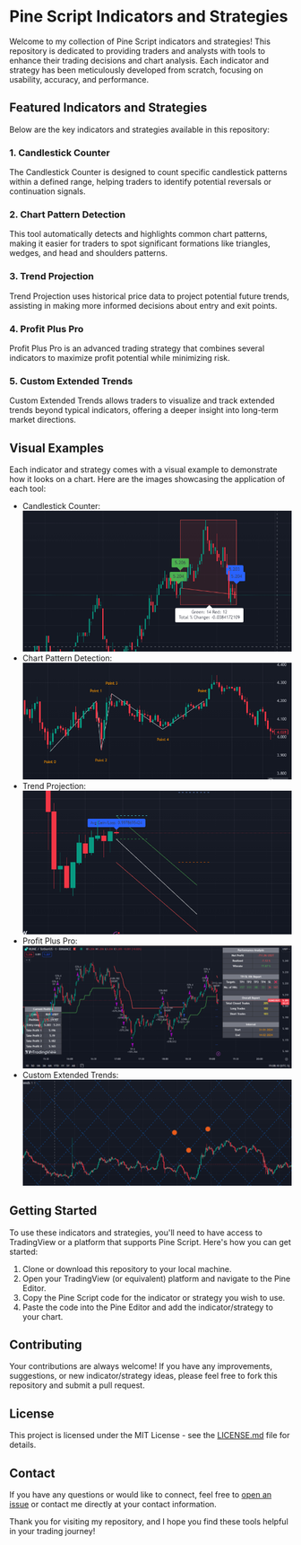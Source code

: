 # Pine Script Indicators and Strategies

Welcome to my collection of Pine Script indicators and strategies! This repository is dedicated to providing traders and analysts with tools to enhance their trading decisions and chart analysis. Each indicator and strategy has been meticulously developed from scratch, focusing on usability, accuracy, and performance.

## Featured Indicators and Strategies

Below are the key indicators and strategies available in this repository:

### 1. Candlestick Counter

The Candlestick Counter is designed to count specific candlestick patterns within a defined range, helping traders to identify potential reversals or continuation signals.

### 2. Chart Pattern Detection

This tool automatically detects and highlights common chart patterns, making it easier for traders to spot significant formations like triangles, wedges, and head and shoulders patterns.

### 3. Trend Projection

Trend Projection uses historical price data to project potential future trends, assisting in making more informed decisions about entry and exit points.

### 4. Profit Plus Pro

Profit Plus Pro is an advanced trading strategy that combines several indicators to maximize profit potential while minimizing risk.

### 5. Custom Extended Trends

Custom Extended Trends allows traders to visualize and track extended trends beyond typical indicators, offering a deeper insight into long-term market directions.

## Visual Examples

Each indicator and strategy comes with a visual example to demonstrate how it looks on a chart. Here are the images showcasing the application of each tool:

- Candlestick Counter: ![Candlestick Counter](/images/candlestick-counter.png)
- Chart Pattern Detection: ![Chart Pattern Detection](/images/chart-pattern-detection.png)
- Trend Projection: ![Trend Projection](/images/trend-projection.png)
- Profit Plus Pro: ![Profit Plus Pro](/images/profit-plus-pro.png)
- Custom Extended Trends: ![Custom Extended Trends](/images/custom-extended-trends.png)

## Getting Started

To use these indicators and strategies, you'll need to have access to TradingView or a platform that supports Pine Script. Here's how you can get started:

1. Clone or download this repository to your local machine.
2. Open your TradingView (or equivalent) platform and navigate to the Pine Editor.
3. Copy the Pine Script code for the indicator or strategy you wish to use.
4. Paste the code into the Pine Editor and add the indicator/strategy to your chart.

## Contributing

Your contributions are always welcome! If you have any improvements, suggestions, or new indicator/strategy ideas, please feel free to fork this repository and submit a pull request.

## License

This project is licensed under the MIT License - see the [LICENSE.md](LICENSE) file for details.

## Contact

If you have any questions or would like to connect, feel free to [open an issue](https://github.com/IAbdullahBinNasir/) or contact me directly at your contact information.

Thank you for visiting my repository, and I hope you find these tools helpful in your trading journey!
